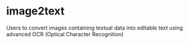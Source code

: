 # image2text
Users to convert images containing textual data into editable text using advanced OCR (Optical Character Recognition)
